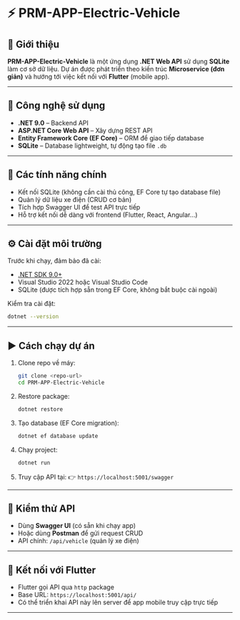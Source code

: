 ﻿# ⚡ PRM-APP-Electric-Vehicle

## 📌 Giới thiệu

**PRM-APP-Electric-Vehicle** là một ứng dụng **.NET Web API** sử dụng **SQLite** làm cơ sở dữ liệu.
Dự án được phát triển theo kiến trúc **Microservice (đơn giản)** và hướng tới việc kết nối với **Flutter** (mobile app).

---

## 🚀 Công nghệ sử dụng

* **.NET 9.0** – Backend API
* **ASP.NET Core Web API** – Xây dựng REST API
* **Entity Framework Core (EF Core)** – ORM để giao tiếp database
* **SQLite** – Database lightweight, tự động tạo file `.db`

---

## 🧩 Các tính năng chính

* Kết nối SQLite (không cần cài thủ công, EF Core tự tạo database file)
* Quản lý dữ liệu xe điện (CRUD cơ bản)
* Tích hợp Swagger UI để test API trực tiếp
* Hỗ trợ kết nối dễ dàng với frontend (Flutter, React, Angular…)

---

## ⚙️ Cài đặt môi trường

Trước khi chạy, đảm bảo đã cài:

* [.NET SDK 9.0+](https://dotnet.microsoft.com/en-us/download)
* Visual Studio 2022 hoặc Visual Studio Code
* SQLite (được tích hợp sẵn trong EF Core, không bắt buộc cài ngoài)

Kiểm tra cài đặt:

```sh
dotnet --version
```

---

## ▶️ Cách chạy dự án

1. Clone repo về máy:

   ```sh
   git clone <repo-url>
   cd PRM-APP-Electric-Vehicle
   ```
2. Restore package:

   ```sh
   dotnet restore
   ```
3. Tạo database (EF Core migration):

   ```sh
   dotnet ef database update
   ```
4. Chạy project:

   ```sh
   dotnet run
   ```
5. Truy cập API tại:
   👉 `https://localhost:5001/swagger`

---

## 🧪 Kiểm thử API

* Dùng **Swagger UI** (có sẵn khi chạy app)
* Hoặc dùng **Postman** để gửi request CRUD
* API chính: `/api/vehicle` (quản lý xe điện)

---

## 📱 Kết nối với Flutter

* Flutter gọi API qua `http` package
* Base URL: `https://localhost:5001/api/`
* Có thể triển khai API này lên server để app mobile truy cập trực tiếp

---
